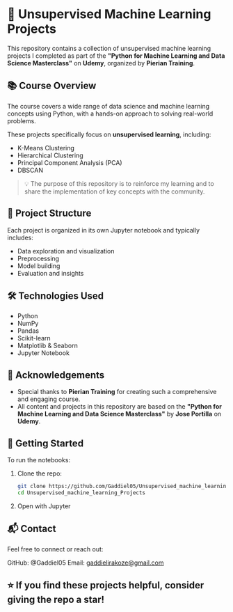 # 🧠 Unsupervised Machine Learning Projects

This repository contains a collection of unsupervised machine learning projects I completed as part of the **"Python for Machine Learning and Data Science Masterclass"** on **Udemy**, organized by **Pierian Training**.

## 📚 Course Overview

The course covers a wide range of data science and machine learning concepts using Python, with a hands-on approach to solving real-world problems.

These projects specifically focus on **unsupervised learning**, including:
- K-Means Clustering
- Hierarchical Clustering
- Principal Component Analysis (PCA)
- DBSCAN

> 💡 The purpose of this repository is to reinforce my learning and to share the implementation of key concepts with the community.

## 📁 Project Structure

Each project is organized in its own Jupyter notebook and typically includes:
- Data exploration and visualization
- Preprocessing
- Model building
- Evaluation and insights

## 🛠 Technologies Used

- Python
- NumPy
- Pandas
- Scikit-learn
- Matplotlib & Seaborn
- Jupyter Notebook

## 🙏 Acknowledgements

- Special thanks to **Pierian Training** for creating such a comprehensive and engaging course.
- All content and projects in this repository are based on the **"Python for Machine Learning and Data Science Masterclass"** by **Jose Portilla** on **Udemy**.

## 🚀 Getting Started

To run the notebooks:

1. Clone the repo:
   ```bash
   git clone https://github.com/Gaddiel05/Unsupervised_machine_learning_Projects.git
   cd Unsupervised_machine_learning_Projects
2. Open with Jupyter

## 📬 Contact
Feel free to connect or reach out:

GitHub: @Gaddiel05
Email: gaddielirakoze@gmail.com

## ⭐️ If you find these projects helpful, consider giving the repo a star!

